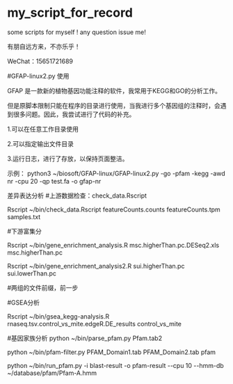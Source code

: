 # my_script_for_record
some scripts for myself !
any question issue me!

有朋自远方来，不亦乐乎！

WeChat：15651721689


#GFAP-linux2.py 使用

GFAP 是一款新的植物基因功能注释的软件，我常用于KEGG和GO的分析工作。

但是原脚本限制只能在程序的目录进行使用，当我进行多个基因组的注释时，会遇到很多问题。因此，我尝试进行了代码的补充。

1.可以在任意工作目录使用

2.可以指定输出文件目录

3.运行日志，进行了存放，以保持页面整洁。

示例：
python3 ~/biosoft/GFAP-linux/GFAP-linux2.py -go  -pfam -kegg -awd nr -cpu 20 -qp test.fa -o gfap-nr


差异表达分析
#上游数据检查：check_data.Rscript


Rscript ~/bin/check_data.Rscript featureCounts.counts featureCounts.tpm samples.txt

#下游富集分

Rscript ~/bin/gene_enrichment_analysis.R msc.higherThan.pc.DESeq2.xls msc.higherThan.pc


Rscript ~/bin/gene_enrichment_analysis2.R sui.higherThan.pc sui.lowerThan.pc


#两组的文件前缀，前一步

#GSEA分析


Rscript ~/bin/gsea_kegg-analysis.R rnaseq.tsv.control_vs_mite.edgeR.DE_results control_vs_mite

#基因家族分析
python ~/bin/parse_pfam.py Pfam.tab2

python ~/bin/pfam-filter.py PFAM_Domain1.tab PFAM_Domain2.tab pfam

python ~/bin/run_pfam.py -i blast-result -o pfam-result --cpu 10 --hmm-db ~/database/pfam/Pfam-A.hmm

